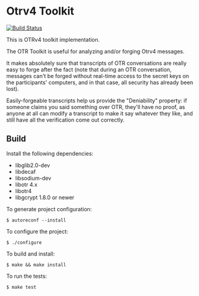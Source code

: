 # Otrv4 Toolkit

[![Build Status](https://travis-ci.org/otrv4/otrv4_toolkit.svg?branch=master)](https://travis-ci.org/otrv4/otrv4_toolkit)

This is OTRv4 toolkit implementation.

The OTR Toolkit is useful for analyzing and/or forging Otrv4 messages.

It  makes  absolutely  sure  that  transcripts  of OTR conversations are really
easy to forge after the fact (note that during an OTR conversation, messages
can't be forged without real-time access to the secret keys on the participants'
computers,  and in that case, all security has already been lost).

Easily-forgeable transcripts help us provide the "Deniability" property: if
someone claims you said something over OTR, they'll have no proof, as anyone at
all can modify a transcript  to make it say whatever they like, and still have
all the verification come out correctly.

## Build

Install the following dependencies:
* libglib2.0-dev
* libdecaf
* libsodium-dev
* libotr 4.x
* libotr4
* libgcrypt 1.8.0 or newer

To generate project configuration:
```
$ autoreconf --install
```

To configure the project:
```
$ ./configure
```

To build and install:
```
$ make && make install
```

To run the tests:
```
$ make test
```
